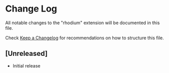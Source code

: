 # Change Log

All notable changes to the "rhodium" extension will be documented in this file.

Check [Keep a Changelog](http://keepachangelog.com/) for recommendations on how to structure this file.

## [Unreleased]

- Initial release
